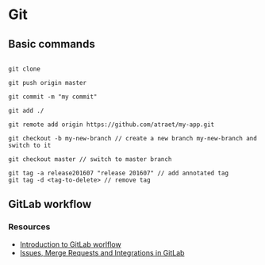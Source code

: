 # Git

## Basic commands

```script

git clone

git push origin master

git commit -m "my commit"

git add ./

git remote add origin https://github.com/atraet/my-app.git

git checkout -b my-new-branch // create a new branch my-new-branch and switch to it

git checkout master // switch to master branch

git tag -a release201607 "release 201607" // add annotated tag
git tag -d <tag-to-delete> // remove tag

```

## GitLab workflow

### Resources
- [Introduction to GitLab worlflow](https://www.youtube.com/watch?v=enMumwvLAug)
- [Issues, Merge Requests and Integrations in GitLab](https://www.youtube.com/watch?v=raXvuwet78M)
